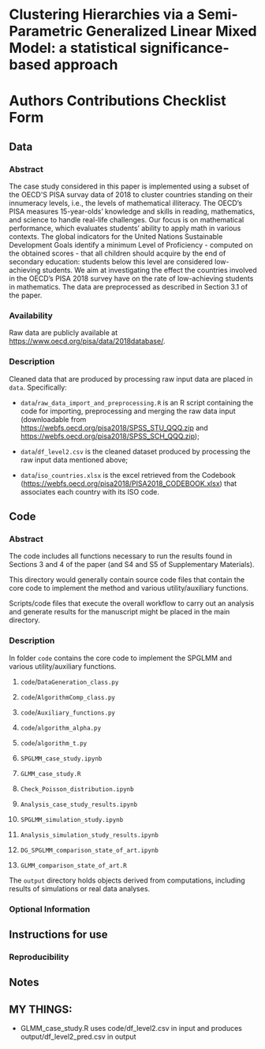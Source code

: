 Clustering Hierarchies via a Semi-Parametric Generalized Linear Mixed Model: a statistical significance-based approach
================

# Authors Contributions Checklist Form

## Data

### Abstract

The case study considered in this paper is implemented using a subset of the OECD'S PISA survay data of 2018 to cluster countries standing on their innumeracy levels, i.e., the levels of mathematical illiteracy. 
The OECD’s PISA measures 15-year-olds’ knowledge and skills in reading, mathematics, and science to handle real-life challenges. 
Our focus is on mathematical performance, which evaluates students’ ability to apply math in various contexts. 
The global indicators for the United Nations Sustainable Development Goals identify a minimum Level of Proficiency - computed on the obtained scores - 
that all children should acquire by the end of secondary education: students below this level are considered low-achieving students. 
We aim at investigating the effect the countries involved in the OECD’s PISA 2018 survey have on the rate of low-achieving students in mathematics.
The data are preprocessed as described in Section 3.1 of the paper.

### Availability

Raw data are publicly available at https://www.oecd.org/pisa/data/2018database/.

### Description

Cleaned data that are produced by processing raw input data are placed in `data`. Specifically:

* `data`/`raw_data_import_and_preprocessing.R` is an R script containing the code for importing, preprocessing and merging the raw data input (downloadable from https://webfs.oecd.org/pisa2018/SPSS_STU_QQQ.zip and https://webfs.oecd.org/pisa2018/SPSS_SCH_QQQ.zip);

* `data`/`df_level2.csv` is the cleaned dataset produced by processing the raw input data mentioned above;

* `data`/`iso_countries.xlsx` is the excel retrieved from the Codebook (https://webfs.oecd.org/pisa2018/PISA2018_CODEBOOK.xlsx) that associates each country with its ISO code.




## Code

### Abstract

The code includes all functions necessary to run the results found in Sections 3 and 4 of the paper (and S4 and S5 of Supplementary Materials).

This directory would generally contain source code files that contain the core code to implement the method and various utility/auxiliary functions.

Scripts/code files that execute the overall workflow to carry out an analysis and generate results for the manuscript might be placed in the main directory.

### Description

In folder `code` contains the core code to implement the SPGLMM and various utility/auxiliary functions.

1. `code`/`DataGeneration_class.py`
2. `code`/`AlgorithmComp_class.py`
3. `code`/`Auxiliary_functions.py`
4. `code`/`algorithm_alpha.py`
5. `code`/`algorithm_t.py`


1. `SPGLMM_case_study.ipynb`
2. `GLMM_case_study.R`
3. `Check_Poisson_distribution.ipynb`
4. `Analysis_case_study_results.ipynb`
5. `SPGLMM_simulation_study.ipynb`
6. `Analysis_simulation_study_results.ipynb`
7. `DG_SPGLMM_comparison_state_of_art.ipynb`
8. `GLMM_comparison_state_of_art.R`


The `output` directory holds objects derived from computations, including results of simulations or real data analyses. 



### Optional Information

## Instructions for use

### Reproducibility

## Notes


## MY THINGS:

* GLMM_case_study.R uses code/df_level2.csv in input and produces output/df_level2_pred.csv in output
